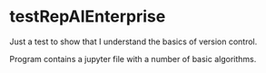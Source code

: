 # testRepAIEnterprise
Just a test to show that I understand the basics of version control.


Program contains a jupyter file with a number of basic algorithms.
